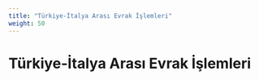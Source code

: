 ```yaml
---
title: "Türkiye-İtalya Arası Evrak İşlemleri"
weight: 50
---
```


# Türkiye-İtalya Arası Evrak İşlemleri
